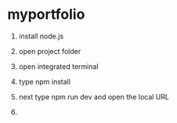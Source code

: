 # myportfolio


1. install node.js

2. open project folder

3. open integrated terminal

4. type npm install

5. next type npm run dev and open the local URL

6. 
